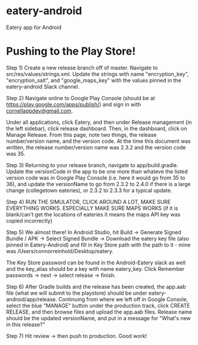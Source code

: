 # eatery-android
Eatery app for Android



# Pushing to the Play Store!

Step 1) Create a new release branch off of master. Navigate to src/res/values/strings.xml.
Update the strings with name "encryption_key", "encryption_salt", and "google_maps_key" with the values pinned in the eatery-android Slack channel.

Step 2) Navigate online to Google Play Console (should be at https://play.google.com/apps/publish/) and sign in with cornellappdev@gmail.com. 

Under all applications, click Eatery, and then under Release management (in the left sidebar), click release dashboard. Then, in the dashboard, click on Manage Release. From this page, note two things, the release number/version name, and the version code. At the time this document was written, the release number/version name was 2.3.2 and the version code was 35.

Step 3) Returning to your release branch, navigate to app/build.gradle. Update the versionCode in the app to be one more than whateve the listed version code was in Google Play Console (i.e. here it would go from 35 to 36), and update the versionName to go from 2.3.2 to 2.4.0 if there is a large change (collegetown eateries), or 2.3.2 to 2.3.3 for a typical update.

Step 4) RUN THE SIMULATOR, CLICK AROUND A LOT, MAKE SURE EVERYTHING WORKS. ESPECIALLY MAKE SURE MAPS WORKS (if it is blank/can't get the locations of eateries it means the maps API key was copied incorrectly)

Step 5) We almost there! In Android Studio, hit Build -> Generate Signed Bundle / APK -> Select Signed Bundle -> Download the eatery key file (also pinned in Eatery-Android) and fill in Key Store path with the path to it  - mine was /Users/connorreinhold/Desktop/eatery. 

The Key Store password can be found in the Android-Eatery slack as well and the key_alias should be a key with name eatery_key. Click Remember passwords -> next -> select release -> finish.

Step 6) After Gradle builds and the release has been created, the app.aab file (what we will submit to the playstore) should be under eatery-android/app/release. Continuing from where we left off in Google Console, select the blue "MANAGE" button under the production track, click CREATE RELEASE, and then browse files and upload the app.aab files. Release name should be the updated versionName, and put in a message for "What's new in this release?"

Step 7) Hit review -> then push to production. Good work!
